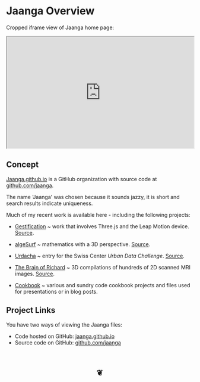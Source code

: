 Jaanga Overview
===============

Cropped iframe view of Jaanga home page:
<iframe src=http://jaanga.github.io	width=100% height=300px>
There is an `iframe` here. It is not visible when viewed on github.com/theo-armour. To view, please go to theo-armour.github.io.
</iframe>

## Concept
<a href="http://jaanga.github.io" target="_blank">Jaanga.github.io</a> is a GitHub organization 
with source code at <a href="https://github.com/jaanga" target="_blank">github.com/jaanga</a>.

The name 'Jaanga' was chosen because it sounds jazzy, it is short and search results indicate uniqueness.

Much of my recent work is available here - including the following projects:

		
* <a href="http://jaanga.github.io/gestification/" target="_blank">Gestification</a> ~ work that involves Three.js and the Leap Motion device. 
<a href="https://github.com/jaanga/gestification" target="_blank">Source</a>.
		
* <a href="http://jaanga.github.io/algesurf" target="_blank">algeSurf</a> ~ mathematics with a 3D perspective. 
<a href="https://github.com/jaanga/algesurf" target="_blank">Source</a>.
		
* <a href="http://jaanga.github.io/urdacha" target="_blank">Urdacha</a> ~ entry for the Swiss Center _Urban Data Challenge_. 
<a href="https://github.com/jaanga/urdacha" target="_blank">Source</a>.
		
* <a href="http://jaanga.github.io/brainofrichard/" target="_blank">The Brain of Richard</a> ~ 3D compilations of hundreds of 2D scanned MRI images. 
<a href="https://github.com/jaanga/brainofrichard/tree/gh-pages" target="_blank">Source</a>.
		
* <a href="https://github.com/jaanga/cookbook" target="_blank">Cookbook</a> ~ various and sundry code cookbook projects and files used for presentations or in blog posts. 	


## Project Links

You have two ways of viewing the Jaanga files:  

* Code hosted on GitHub: [jaanga.github.io]( http://jaanga.github.io/ "view the files as apps." )    
* Source code on GitHub: [github.com/jaanga]( https://github.com/jaanga/jaanga.github.io/ "View the files as source code." )  


<br>
<center><h2>&#x2766;</h2></center>